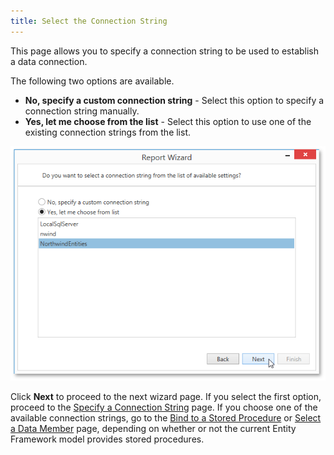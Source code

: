 ```yaml
---
title: Select the Connection String
---
```

This page allows you to specify a connection string to be used to establish a data connection.

The following two options are available.
* **No, specify a custom connection string** - Select this option to specify a connection string manually.
* **Yes, let me choose from the list** - Select this option to use one of the existing connection strings from the list.

![WpfReportWizard_EF_SelectConnectionString](../../../../../../images/Img122128.png)

Click **Next** to proceed to the next wizard page. If you select the first option, proceed to the [Specify a Connection String](../../../../../../../interface-elements-for-desktop/articles/report-designer/report-designer-for-wpf/report-wizard/data-bound-report/connect-to-an-entity-framework-data-source/specify-a-connection-string.md) page. If you choose one of the available connection strings, go to the [Bind to a Stored Procedure](../../../../../../../interface-elements-for-desktop/articles/report-designer/report-designer-for-wpf/report-wizard/data-bound-report/connect-to-an-entity-framework-data-source/bind-to-a-stored-procedure.md) or [Select a Data Member](../../../../../../../interface-elements-for-desktop/articles/report-designer/report-designer-for-wpf/report-wizard/data-bound-report/connect-to-an-entity-framework-data-source/select-a-data-member.md) page, depending on whether or not the current Entity Framework model provides stored procedures.
